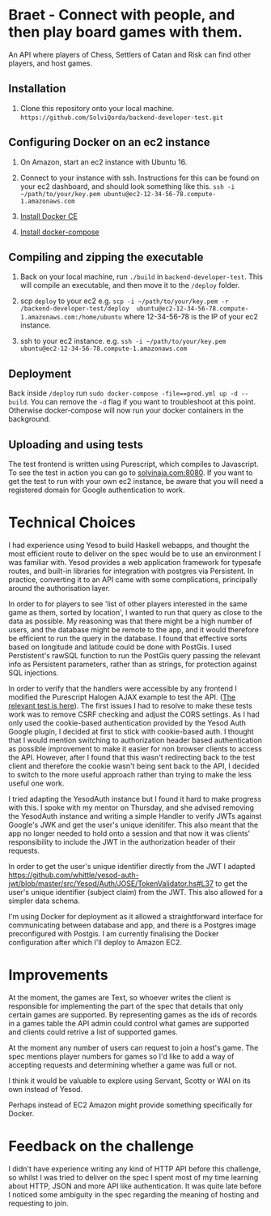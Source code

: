 # Braet - Connect with people, and then play board games with them.

An API where players of Chess, Settlers of Catan and Risk can find other players, and host games.


## Installation

1. Clone this repository onto your local machine.
`https://github.com/SolviQorda/backend-developer-test.git`


## Configuring Docker on an ec2 instance
1. On Amazon, start an ec2 instance with Ubuntu 16.

2. Connect to your instance with ssh. Instructions for this can be found on your ec2 dashboard, and should look something like this.
`ssh -i ~/path/to/your/key.pem ubuntu@ec2-12-34-56-78.compute-1.amazonaws.com`

3. [Install Docker CE](https://docs.docker.com/install/linux/docker-ce/ubuntu/#install-docker-ce)

4. [Install docker-compose](https://docs.docker.com/compose/install/)


## Compiling and zipping the executable

1. Back on your local machine, run `./build` in `backend-developer-test`. This will compile an executable, and then move it to the `/deploy` folder.

2. scp `deploy` to your ec2 e.g. `scp -i ~/path/to/your/key.pem -r /backend-developer-test/deploy  ubuntu@ec2-12-34-56-78.compute-1.amazonaws.com:/home/ubuntu`
where 12-34-56-78 is the IP of your ec2 instance.

3. ssh to your ec2 instance. e.g.
`ssh -i ~/path/to/your/key.pem ubuntu@ec2-12-34-56-78.compute-1.amazonaws.com`


## Deployment

Back inside `/deploy` run `sudo docker-compose -file==prod.yml up -d --build`. You can remove the `-d` flag if you want to troubleshoot at this point. Otherwise docker-compose will now run your docker containers in the background.


## Uploading and using tests
The test frontend is written using Purescript, which compiles to Javascript. To see the test in action you can go to [solvinaja.com:8080](solvinaja.com:8080). If you want to get the test to run with your own ec2 instance, be aware that you will need a registered domain for Google authentication to work.



# Technical Choices

I had experience using Yesod to build Haskell webapps, and thought the most efficient route to deliver on the spec would be to use an environment I was familiar with. Yesod provides a web application framework for typesafe routes, and built-in libraries for integration with postgres via Persistent. In practice, converting it to an API came with some complications, principally around the authorisation layer.

In order to for players to see 'list of other players interested in the same game as them, sorted by location', I wanted to run that query as close to the data as possible. My reasoning was that there might be a high number of users, and the database might be remote to the app, and it would therefore be efficient to run the query in the database. I found that effective sorts based on longitude and latitude could be done with PostGis. I used Perstistent's rawSQL function to run the PostGis query passing the relevant info as Persistent parameters, rather than as strings, for protection against SQL injections.

In order to verify that the handlers were accessible by any frontend I modified the Purescript Halogen AJAX example to test the API. ([The relevant test is here](https://github.com/SolviQorda/backend-developer-test/blob/master/purescript-halogen-master/examples/effects-aff-ajax/src/Component.purs)). The first issues I had to resolve to make these tests work was to remove CSRF checking and adjust the CORS settings. As I had only used the cookie-based authentication provided by the Yesod Auth Google plugin, I decided at first to stick with cookie-based auth. I thought that I would mention switching to authorization header based authentication as possible improvement to make it easier for non browser clients to access the API. However, after I found that this wasn't redirecting back to the test client and therefore the cookie wasn't being sent back to the API, I decided to switch to the more useful approach rather than trying to make the less useful one work.

I tried adapting the YesodAuth instance but I found it hard to make progress with this. I spoke with my mentor on Thursday, and she advised removing the YesodAuth instance and writing a simple Handler to verify JWTs against Google's JWK and get the user's unique idenitifer. This also meant that the app no longer needed to hold onto a session and that now it was clients' responsibility to include the JWT in the authorization header of their requests.

In order to get the user's unique identifier directly from the JWT I adapted https://github.com/whittle/yesod-auth-jwt/blob/master/src/Yesod/Auth/JOSE/TokenValidator.hs#L37 to get the user's unique identifier (subject claim) from the JWT. This also allowed for a simpler data schema.

I'm using Docker for deployment as it allowed a straightforward interface for communicating between database and app, and there is a Postgres image preconfigured with Postgis. I am currently finalising the Docker configuration after which I'll deploy to Amazon EC2.

# Improvements

At the moment, the games are Text, so whoever writes the client is responsible for implementing the part of the spec that details that only certain games are supported. By representing games as the ids of records in a games table the API admin could control what games are supported and clients could retrive a list of supported games.

At the moment any number of users can request to join a host's game. The spec mentions player numbers for games so I'd like to add a way of accepting requests and determining whether a game was full or not.

I think it would be valuable to explore using Servant, Scotty or WAI on its own instead of Yesod.

Perhaps instead of EC2 Amazon might provide something specifically for Docker.

# Feedback on the challenge

I didn't have experience writing any kind of HTTP API before this challenge, so whilst I was tried to deliver on the spec I spent most of my time learning about HTTP, JSON and more API like authentication. It was quite late before I noticed some ambiguity in the spec regarding the meaning of hosting and requesting to join.
